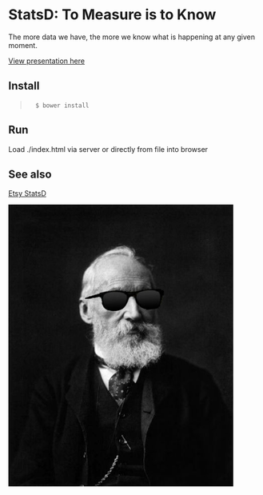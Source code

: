# StatsD: To Measure is to Know
The more data we have, the more we know what is happening at any given moment.

[View presentation here](http://etalx.com/statsd-presentation)

## Install
>       $ bower install

## Run
Load ./index.html via server or directly from file into browser

## See also
[Etsy StatsD](https://github.com/etsy/statsd)

![Image of Lord Kelvin wearing sunglasses](img/Lord_Kelvin_photograph_cool.jpg)